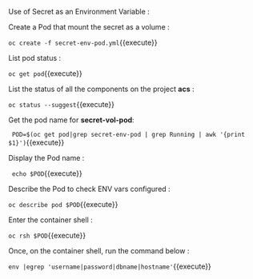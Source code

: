 Use of Secret as an Environment Variable :


Create  a Pod that mount the secret as a volume :


`oc create -f secret-env-pod.yml`{{execute}}

List pod status :

`oc get pod`{{execute}}



List the status of all the components on the project **acs** :

`oc status --suggest`{{execute}}

Get the pod name for  **secret-vol-pod**:

` POD=$(oc get pod|grep secret-env-pod | grep Running | awk '{print $1}')`{{execute}}

Display the Pod name :

` echo $POD`{{execute}}

Describe the Pod to check ENV vars configured :

` oc describe pod $POD `{{execute}}

Enter the container shell :

`oc rsh $POD`{{execute}}

Once, on the container shell, run the command below :

`env |egrep 'username|password|dbname|hostname'`{{execute}}